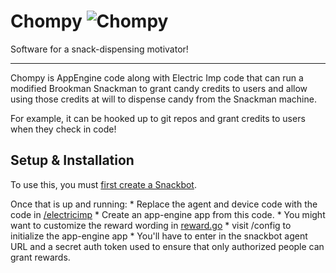 # Chompy ![Chompy](http://38.media.tumblr.com/aa7029e25e94e31ca778b259729f6e79/tumblr_n9yvdfDSdG1sgl0ajo1_500.gif "Chompy!")
Software for a snack-dispensing motivator!

---

Chompy is AppEngine code along with Electric Imp code that can run a modified
Brookman Snackman to grant candy credits to users and allow using those credits
at will to dispense candy from the Snackman machine.

For example, it can be hooked up to git repos and grant credits to users when
they check in code!

## Setup & Installation

To use this, you must [first create a Snackbot](http://www.jameco.com/Jameco/workshop/JamecoBuilds/jamecobuilds-snackbot.html).

Once that is up and running:
    * Replace the agent and device code with the code in [/electricimp](/electricimp)
    * Create an app-engine app from this code.
        * You might want to customize the reward wording in [reward.go](/reward.go)
    * visit /config to initialize the app-engine app
        * You'll have to enter in the snackbot agent URL and a secret auth token used
          to ensure that only authorized people can grant rewards.

